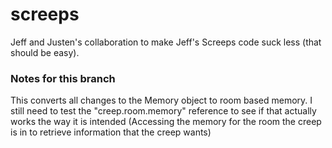 # screeps
Jeff and Justen's collaboration to make Jeff's Screeps code suck less (that should be easy).

### Notes for this branch
This converts all changes to the Memory object to room based memory.
I still need to test the "creep.room.memory" reference to see if that actually works the way it is intended (Accessing the memory for the room the creep is in to retrieve information that the creep wants)
